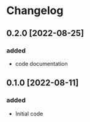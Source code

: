 # Changelog

## 0.2.0 [2022-08-25]
### added
- code documentation

## 0.1.0 [2022-08-11]
### added
- Initial code
